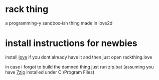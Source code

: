 # rack thing
 a programming-y sandbox-ish thing made in love2d

# install instructions for newbies
 install [love](https://love2d.org) if you dont already have it and then just open rackthing.love
 
 in case i forgot to build the damned thing just run zip.bat (assuming you have [7zip](https://www.7-zip.org) installed under C:\Program Files)
